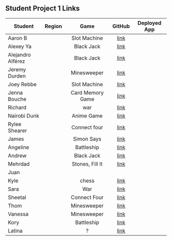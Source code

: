 ## Student Project 1 Links

| Student | Region | Game | GitHub | Deployed App |
|---|:---:|:---:|:---:|:---:|
| Aaron B|  | Slot Machine | [link](https://github.com/aaronbe7/game_project) | []() |
|Alexey Ya|  | Black Jack | [link](https://github.com/aleksyara/game-project) | []() |
| Alejandro Alférez|  | Black Jack | [link](https://github.com/alexalferez/Blackjack_project) | []() |
| Jeremy Durden |  | Minesweeper | [link](https://github.com/jeremydurden/SEI---First-Project---Minesweeper) | []() |
| Joey Rebbe |  | Slot Machine | [link](https://github.com/joeyrebbe/Show_Me_What_You_Slot) | []() |
| Jenna Bouche|  | Card Memory Game | [link](https://github.com/jlbouche/Mario_Matching_Game) | []() |
| Richard |  | war | [link](https://github.com/apocpax/projectwar) | []() |
| Nairobi Dunk|  | Anime Game | [link](https://github.com/NairobiSheikh/AvatarTheLastAirbender.git) | []() |
| Rylee Shearer|  | Connect four | [link](https://git.generalassemb.ly/shearryl000/connect_four) | []() |
| James|  | Simon Says | [link](https://github.com/jamesjkim88/GA-Project-1-Simon-Says) | []() |
| Angeline|  | Battleship| [link](https://github.com/DTAngie/BattleBugs) | []() |
| Andrew|  | Black Jack | [link](https://github.com/andrewdang12/BlackJack-21) | []() |
| Mehrdad|  | Stones, Fill It | [link](https://github.com/SamiaMehrdad/Jump-O-Where) | []() |
| Juan|  |  | []() | []() |
| Kyle|  | chess | [link](https://github.com/kylelainez/Chess-Game) | []() |
| Sara|  | War | [link](https://github.com/Areidra/War-Card-Game-.git) | []() |
| Sheetal|  | Connect Four | [link](https://github.com/sdheer296/game_project_connect4) | []() |
| Thom|  | Minesweeper| [link](https://github.com/thomstrub/contact-tracer) | []() |
| Vanessa|  | Minesweeper  | [link](https://github.com/vkosiyan/Minesweeper) | []() |
| Kory|  | Battleship | [link](https://github.com/DangerousKoin/pumpkin_battle) | []() |
|Latina|  | ? | [link](https://github.com/LatinaS4/Firstgame) | []() |
